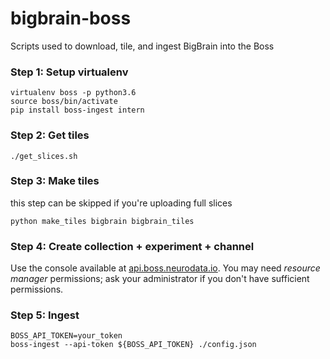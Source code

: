 # bigbrain-boss
Scripts used to download, tile, and ingest BigBrain into the Boss


### Step 1: Setup virtualenv

```
virtualenv boss -p python3.6
source boss/bin/activate
pip install boss-ingest intern
```

### Step 2: Get tiles

```
./get_slices.sh
```

### Step 3: Make tiles
this step can be skipped if you're uploading full slices

```
python make_tiles bigbrain bigbrain_tiles
```

### Step 4: Create collection + experiment + channel
Use the console available at [api.boss.neurodata.io](https://api.boss.neurodata.io). You may need *resource manager*
permissions; ask your administrator if you don't have sufficient permissions.


### Step 5: Ingest

```
BOSS_API_TOKEN=your_token
boss-ingest --api-token ${BOSS_API_TOKEN} ./config.json
```
